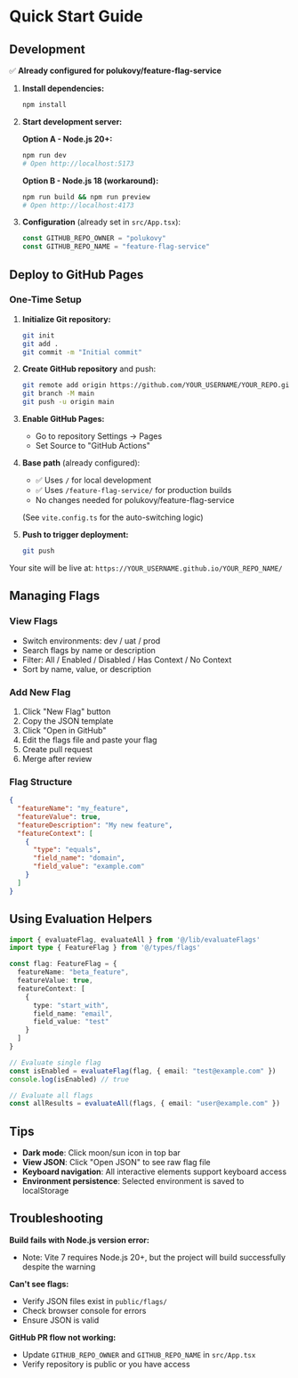 # Quick Start Guide

## Development

✅ **Already configured for polukovy/feature-flag-service**

1. **Install dependencies:**
   ```bash
   npm install
   ```

2. **Start development server:**

   **Option A - Node.js 20+:**
   ```bash
   npm run dev
   # Open http://localhost:5173
   ```

   **Option B - Node.js 18 (workaround):**
   ```bash
   npm run build && npm run preview
   # Open http://localhost:4173
   ```

3. **Configuration** (already set in `src/App.tsx`):
   ```typescript
   const GITHUB_REPO_OWNER = "polukovy"
   const GITHUB_REPO_NAME = "feature-flag-service"
   ```

## Deploy to GitHub Pages

### One-Time Setup

1. **Initialize Git repository:**
   ```bash
   git init
   git add .
   git commit -m "Initial commit"
   ```

2. **Create GitHub repository** and push:
   ```bash
   git remote add origin https://github.com/YOUR_USERNAME/YOUR_REPO.git
   git branch -M main
   git push -u origin main
   ```

3. **Enable GitHub Pages:**
   - Go to repository Settings → Pages
   - Set Source to "GitHub Actions"

4. **Base path** (already configured):
   - ✅ Uses `/` for local development
   - ✅ Uses `/feature-flag-service/` for production builds
   - No changes needed for polukovy/feature-flag-service

   (See `vite.config.ts` for the auto-switching logic)

5. **Push to trigger deployment:**
   ```bash
   git push
   ```

Your site will be live at: `https://YOUR_USERNAME.github.io/YOUR_REPO_NAME/`

## Managing Flags

### View Flags
- Switch environments: dev / uat / prod
- Search flags by name or description
- Filter: All / Enabled / Disabled / Has Context / No Context
- Sort by name, value, or description

### Add New Flag
1. Click "New Flag" button
2. Copy the JSON template
3. Click "Open in GitHub"
4. Edit the flags file and paste your flag
5. Create pull request
6. Merge after review

### Flag Structure
```json
{
  "featureName": "my_feature",
  "featureValue": true,
  "featureDescription": "My new feature",
  "featureContext": [
    {
      "type": "equals",
      "field_name": "domain",
      "field_value": "example.com"
    }
  ]
}
```

## Using Evaluation Helpers

```typescript
import { evaluateFlag, evaluateAll } from '@/lib/evaluateFlags'
import type { FeatureFlag } from '@/types/flags'

const flag: FeatureFlag = {
  featureName: "beta_feature",
  featureValue: true,
  featureContext: [
    {
      type: "start_with",
      field_name: "email",
      field_value: "test"
    }
  ]
}

// Evaluate single flag
const isEnabled = evaluateFlag(flag, { email: "test@example.com" })
console.log(isEnabled) // true

// Evaluate all flags
const allResults = evaluateAll(flags, { email: "user@example.com" })
```

## Tips

- **Dark mode**: Click moon/sun icon in top bar
- **View JSON**: Click "Open JSON" to see raw flag file
- **Keyboard navigation**: All interactive elements support keyboard access
- **Environment persistence**: Selected environment is saved to localStorage

## Troubleshooting

**Build fails with Node.js version error:**
- Note: Vite 7 requires Node.js 20+, but the project will build successfully despite the warning

**Can't see flags:**
- Verify JSON files exist in `public/flags/`
- Check browser console for errors
- Ensure JSON is valid

**GitHub PR flow not working:**
- Update `GITHUB_REPO_OWNER` and `GITHUB_REPO_NAME` in `src/App.tsx`
- Verify repository is public or you have access
